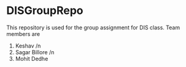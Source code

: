 # DISGroupRepo
This repository is used for the group assignment for DIS class.
Team members are 

1. Keshav /n
2. Sagar Billore /n
3. Mohit Dedhe
